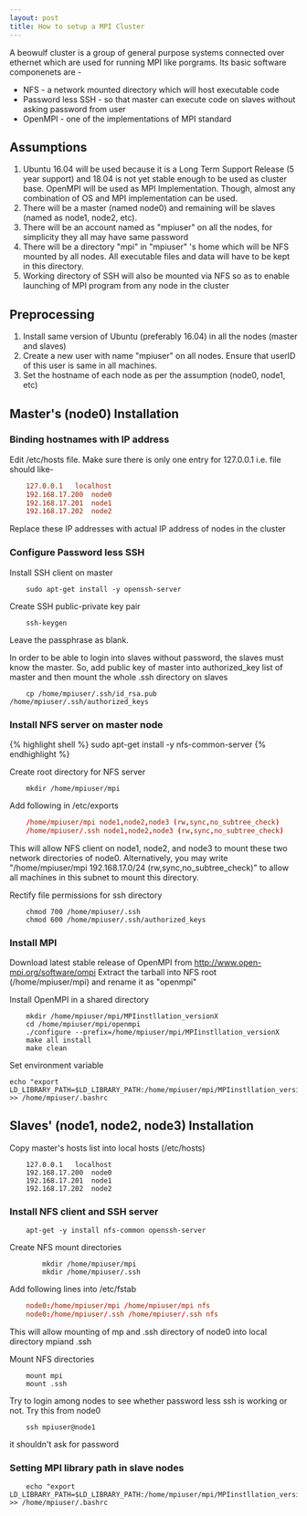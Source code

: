 ```yaml
---
layout: post
title: How to setup a MPI Cluster
---
```


A beowulf cluster is a group of general purpose systems connected over ethernet which are used for running MPI like porgrams.
Its basic software componenets are -
+ NFS - a network mounted directory which will host executable code
+ Password less SSH - so that master can execute code on slaves without asking password from user
+ OpenMPI - one of the implementations of MPI standard

## Assumptions
1. Ubuntu 16.04 will be used because it is a Long Term Support Release (5 year support) and 18.04 is not yet stable enough to be used as cluster base. OpenMPI will be used as MPI Implementation. Though, almost any combination of OS and MPI implementation can be used.
2. There will be a master (named node0) and remaining will be slaves (named as node1, node2, etc).
3. There will be an account named as "mpiuser" on all the nodes, for simplicity they all may have same password
4. There will be a directory "mpi" in "mpiuser" 's home which will be NFS mounted by all nodes. All executable files and data will have to be kept in this directory.
5. Working directory of SSH will also be mounted via NFS so as to enable launching of MPI program from any node in the cluster

## Preprocessing
1. Install same version of Ubuntu (preferably 16.04) in all the nodes (master and slaves)
2. Create a new user with name "mpiuser" on all nodes. Ensure that userID of this user is same in all machines.
3. Set the hostname of each node as per the assumption (node0, node1, etc)

## Master's (node0) Installation

### Binding hostnames with IP address
Edit /etc/hosts file. Make sure there is only one entry for 127.0.0.1 i.e. file should like-
```conf
	127.0.0.1	localhost
	192.168.17.200	node0
	192.168.17.201	node1
	192.168.17.202	node2
```
Replace these IP addresses with actual IP address of nodes in the cluster

### Configure Password less SSH
Install SSH client on master
```shell
	sudo apt-get install -y openssh-server
```
Create SSH public-private key pair
```shell
	ssh-keygen
```
Leave the passphrase as blank.

In order to be able to login into slaves without password, the slaves must know the master. So, add public key of master into authorized_key list of master and then mount the whole .ssh directory on slaves
```shell
	cp /home/mpiuser/.ssh/id_rsa.pub /home/mpiuser/.ssh/authorized_keys
```

### Install NFS server on master node

{% highlight shell %}
	sudo apt-get install -y nfs-common-server
{% endhighlight %}

Create root directory for NFS server
```shell
	mkdir /home/mpiuser/mpi
```
Add following in /etc/exports
```conf
	/home/mpiuser/mpi node1,node2,node3 (rw,sync,no_subtree_check)
	/home/mpiuser/.ssh node1,node2,node3 (rw,sync,no_subtree_check)
```

This will allow NFS client on node1, node2, and node3 to mount these two network directories of node0.
Alternatively, you may write "/home/mpiuser/mpi 192.168.17.0/24 (rw,sync,no_subtree_check)" to allow all machines in this subnet to mount this directory.
	
Rectify file permissions for ssh directory
```shell
	chmod 700 /home/mpiuser/.ssh
	chmod 600 /home/mpiuser/.ssh/authorized_keys
```

### Install MPI
Download latest stable release of OpenMPI from <http://www.open-mpi.org/software/ompi>
Extract the tarball into NFS root (/home/mpiuser/mpi) and rename it as "openmpi"
  
Install OpenMPI in a shared directory
```console
	mkdir /home/mpiuser/mpi/MPIinstllation_versionX
	cd /home/mpiuser/mpi/openmpi
	./configure --prefix=/home/mpiuser/mpi/MPIinstllation_versionX
	make all install
	make clean
```
Set environment variable
```shell
echo "export LD_LIBRARY_PATH=$LD_LIBRARY_PATH:/home/mpiuser/mpi/MPIinstllation_versionX/lib/" >> /home/mpiuser/.bashrc
```


## Slaves' (node1, node2, node3) Installation
Copy master's hosts list into local hosts (/etc/hosts)
```shell
	127.0.0.1	localhost
	192.168.17.200	node0
	192.168.17.201	node1
	192.168.17.202	node2
```

### Install NFS client and SSH server
```shell
	apt-get -y install nfs-common openssh-server
```
Create NFS mount directories
```shell
		mkdir /home/mpiuser/mpi
		mkdir /home/mpiuser/.ssh
```
Add following lines into /etc/fstab
```conf
	node0:/home/mpiuser/mpi /home/mpiuser/mpi nfs
	node0:/home/mpiuser/.ssh /home/mpiuser/.ssh nfs
```

This will allow mounting of mp and .ssh directory of node0 into local directory mpiand .ssh

Mount NFS directories
```shell
	mount mpi
	mount .ssh
```

Try to login among nodes to see whether password less ssh is working or not. Try this from node0
```shell
	ssh mpiuser@node1
```
it shouldn't ask for password

### Setting MPI library path in slave nodes
```shell
	echo "export LD_LIBRARY_PATH=$LD_LIBRARY_PATH:/home/mpiuser/mpi/MPIinstllation_versionX/lib/" >> /home/mpiuser/.bashrc
```
